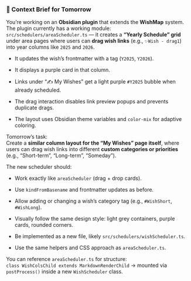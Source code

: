 ### 🧭 Context Brief for Tomorrow

You’re working on an **Obsidian plugin** that extends the **WishMap** system.  
The plugin currently has a working module:  
`src/schedulers/areaScheduler.ts` — it creates a **“Yearly Schedule” grid** under area pages where users can **drag wish links** (e.g., `✨Wish - drag1`) into year columns like `2025` and `2026`.

- It updates the wish’s frontmatter with a tag (`Y2025`, `Y2026`).
    
- It displays a purple card in that column.
    
- Links under “✍️ My Wishes” get a light purple `#Y2025` bubble when already scheduled.
    
- The drag interaction disables link preview popups and prevents duplicate drags.
    
- The layout uses Obsidian theme variables and `color-mix` for adaptive coloring.
    

Tomorrow’s task:  
Create a **similar column layout for the “My Wishes” page itself**, where users can drag wish links into different **custom categories or priorities** (e.g., “Short-term”, “Long-term”, “Someday”).

The new scheduler should:

- Work exactly like `areaScheduler` (drag + drop cards).
    
- Use `kindFromBasename` and frontmatter updates as before.
    
- Allow adding or changing a wish’s category tag (e.g., `#WishShort`, `#WishLong`).
    
- Visually follow the same design style: light grey containers, purple cards, rounded corners.
    
- Be implemented as a new file, likely `src/schedulers/wishScheduler.ts`.
    
- Use the same helpers and CSS approach as `areaScheduler.ts`.
    

You can reference `areaScheduler.ts` for structure:  
`class WishColsChild extends MarkdownRenderChild` → mounted via `postProcess()` inside a new `WishScheduler` class.
